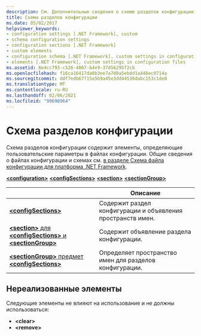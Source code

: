 ```yaml
---
description: См. Дополнительные сведения о схеме разделов конфигурации.
title: Схема разделов конфигурации
ms.date: 05/02/2017
helpviewer_keywords:
- configuration settings [.NET Framework], custom
- schema configuration settings
- configuration sections [.NET Framework]
- custom elements
- configuration schema [.NET Framework], custom settings in configuration files
- elements [.NET Framework], custom settings in configuration files
ms.assetid: 6e4cc793-c526-4007-b4e9-37d56295f2cb
ms.openlocfilehash: f16ca16417da0b3ee7a7d0a5ebdd1a446ec0714a
ms.sourcegitcommit: ddf7edb67715a5b9a45e3dd44536dabc153c1de0
ms.translationtype: MT
ms.contentlocale: ru-RU
ms.lasthandoff: 02/06/2021
ms.locfileid: "99698964"
---
```

# <a name="configuration-sections-schema"></a>Схема разделов конфигурации

Схема разделов конфигурации содержит элементы, определяющие пользовательские параметры в файлах конфигурации. Общие сведения о файлах конфигурации и схемах см. [в разделе Схема файла конфигурации для платформа .NET Framework](index.md).

[**\<configuration>**](configuration-element.md)
[**\<configSections>**](configsections-element-for-configuration.md)
[**\<section>**](section-element.md)
[**\<sectionGroup>**](sectiongroup-element-for-configsections.md)

|     | Описание |
| --- | ----------- |
| [**\<configSections>**](configsections-element-for-configuration.md) | Содержит раздел конфигурации и объявления пространств имен. |
| [**\<section>** для **\<configSections>** и **\<sectionGroup>**](section-element.md) | Содержит объявление раздела конфигурации. |
| [**\<sectionGroup>** предмет **\<configSections>**](sectiongroup-element-for-configsections.md) | Определяет пространство имен для разделов конфигурации. |

<a name="dep"></a>

## <a name="unimplemented-elements"></a>Нереализованные элементы

Следующие элементы не влияют на использование и не должны использоваться:

* **\<clear>**
* **\<remove>**
